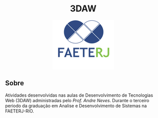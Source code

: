 <div align="center">

# 3DAW

![Logo da Faeterj-rio](imagem/faeterj.png)
</div>

## Sobre
<p>
    Atividades desenvolvidas nas aulas de Desenvolvimento de Tecnologias Web (3DAW) administradas pelo <em>Prof. Andre Neves</em>. Durante o terceiro periodo da graduação em Analise e Desenvolvimento de Sistemas na FAETERJ-RIO.
</p>
